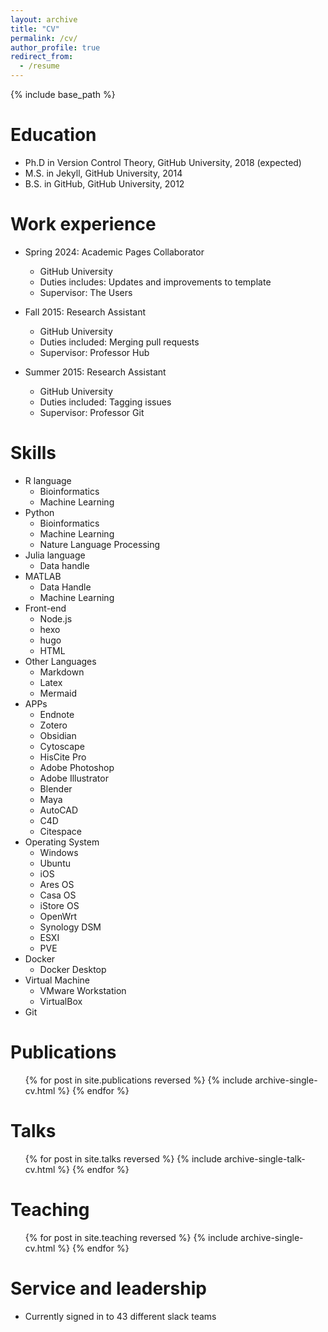 ```yaml
---
layout: archive
title: "CV"
permalink: /cv/
author_profile: true
redirect_from:
  - /resume
---
```


{% include base_path %}

Education
======
* Ph.D in Version Control Theory, GitHub University, 2018 (expected)
* M.S. in Jekyll, GitHub University, 2014
* B.S. in GitHub, GitHub University, 2012

Work experience
======
* Spring 2024: Academic Pages Collaborator
  * GitHub University
  * Duties includes: Updates and improvements to template
  * Supervisor: The Users

* Fall 2015: Research Assistant
  * GitHub University
  * Duties included: Merging pull requests
  * Supervisor: Professor Hub

* Summer 2015: Research Assistant
  * GitHub University
  * Duties included: Tagging issues
  * Supervisor: Professor Git
  
Skills
======
* R language
  * Bioinformatics
  * Machine Learning
* Python
  * Bioinformatics
  * Machine Learning
  * Nature Language Processing
* Julia language
  * Data handle
* MATLAB
  * Data Handle
  * Machine Learning
* Front-end
  * Node.js
  * hexo
  * hugo
  * HTML
* Other Languages
  * Markdown
  * Latex
  * Mermaid
* APPs
  * Endnote
  * Zotero
  * Obsidian
  * Cytoscape
  * HisCite Pro
  * Adobe Photoshop
  * Adobe Illustrator
  * Blender
  * Maya
  * AutoCAD
  * C4D
  * Citespace
* Operating System
  * Windows
  * Ubuntu
  * iOS
  * Ares OS
  * Casa OS
  * iStore OS
  * OpenWrt
  * Synology DSM
  * ESXI
  * PVE
* Docker
  * Docker Desktop
* Virtual Machine
  * VMware Workstation
  * VirtualBox
* Git

Publications
======
  <ul>{% for post in site.publications reversed %}
    {% include archive-single-cv.html %}
  {% endfor %}</ul>
  
Talks
======
  <ul>{% for post in site.talks reversed %}
    {% include archive-single-talk-cv.html  %}
  {% endfor %}</ul>
  
Teaching
======
  <ul>{% for post in site.teaching reversed %}
    {% include archive-single-cv.html %}
  {% endfor %}</ul>
  
Service and leadership
======
* Currently signed in to 43 different slack teams
